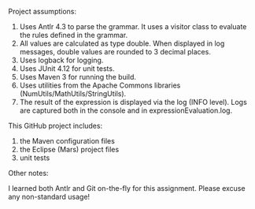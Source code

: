 Project assumptions:

1) Uses Antlr 4.3 to parse the grammar. It uses a visitor class to evaluate the rules defined in the grammar.
2) All values are calculated as type double. When displayed in log messages, double values are rounded to 3 decimal places.
3) Uses logback for logging.
4) Uses JUnit 4.12 for unit tests.
5) Uses Maven 3 for running the build.
6) Uses utilities from the Apache Commons libraries (NumUtils/MathUtils/StringUtils).
7) The result of the expression is displayed via the log (INFO level). Logs are captured both in the console and in expressionEvaluation.log.

This GitHub project includes:

1) the Maven configuration files
2) the Eclipse (Mars) project files
3) unit tests

Other notes:

I learned both Antlr and Git on-the-fly for this assignment. Please excuse any non-standard usage!
